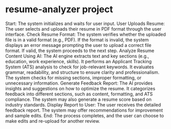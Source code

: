 # resume-analyzer project
Start: The system initializes and waits for user input.
User Uploads Resume: The user selects and uploads their resume in PDF format through the user interface.
Check Resume Format:
The system verifies whether the uploaded file is in a valid format (e.g., PDF).
If the format is invalid, the system displays an error message prompting the user to upload a correct file format.
If valid, the system proceeds to the next step.
Analyze Resume Content Using AI:
The AI engine extracts text and key sections (e.g., education, work experience, skills).
It performs an Applicant Tracking System (ATS) analysis to check for job-relevant keywords.
It evaluates grammar, readability, and structure to ensure clarity and professionalism.
The system checks for missing sections, improper formatting, or unnecessary information.
Generate Feedback Report:
The AI provides insights and suggestions on how to optimize the resume.
It categorizes feedback into different sections, such as content, formatting, and ATS compliance.
The system may also generate a resume score based on industry standards.
Display Report to User:
The user receives the detailed feedback report.
The system may offer recommendations for improvement and sample edits.
End: The process completes, and the user can choose to make edits and re-upload for another review.
